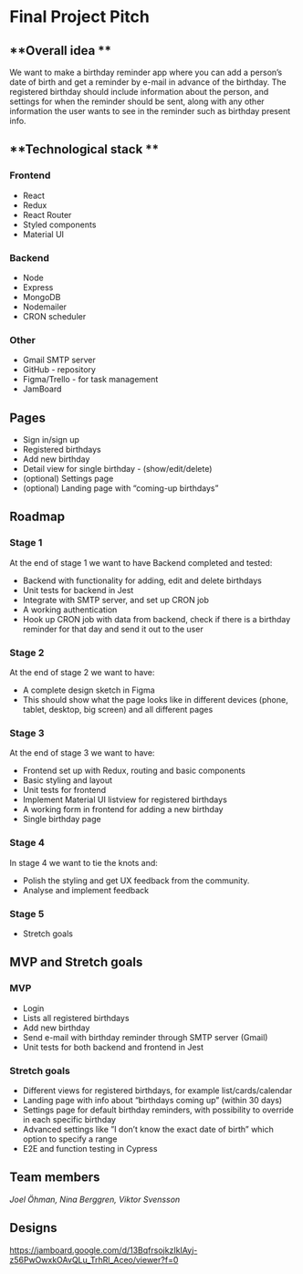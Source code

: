 # Final Project Pitch

## **Overall idea **

We want to make a birthday reminder app where you can add a person’s date of birth and get a reminder by e-mail in advance of the birthday.
The registered birthday should include information about the person, and settings for when the reminder should be sent, along with any other information the user wants to see in the reminder such as birthday present info.

## **Technological stack **

### Frontend

- React
- Redux
- React Router
- Styled components
- Material UI

### Backend

- Node
- Express
- MongoDB
- Nodemailer
- CRON scheduler

### Other

- Gmail SMTP server
- GitHub - repository
- Figma/Trello - for task management
- JamBoard

## Pages

- Sign in/sign up
- Registered birthdays
- Add new birthday
- Detail view for single birthday - (show/edit/delete)
- (optional) Settings page
- (optional) Landing page with “coming-up birthdays”

## Roadmap

### Stage 1

At the end of stage 1 we want to have Backend completed and tested:

- Backend with functionality for adding, edit and delete birthdays
- Unit tests for backend in Jest
- Integrate with SMTP server, and set up CRON job
- A working authentication
- Hook up CRON job with data from backend, check if there is a birthday reminder for that day and send it out to the user

### Stage 2

At the end of stage 2 we want to have:

- A complete design sketch in Figma
- This should show what the page looks like in different devices (phone, tablet, desktop, big screen) and all different pages

### Stage 3

At the end of stage 3 we want to have:

- Frontend set up with Redux, routing and basic components
- Basic styling and layout
- Unit tests for frontend
- Implement Material UI listview for registered birthdays
- A working form in frontend for adding a new birthday
- Single birthday page

### Stage 4

In stage 4 we want to tie the knots and:

- Polish the styling and get UX feedback from the community.
- Analyse and implement feedback

### Stage 5

- Stretch goals

## MVP and Stretch goals

### MVP

- Login
- Lists all registered birthdays
- Add new birthday
- Send e-mail with birthday reminder through SMTP server (Gmail)
- Unit tests for both backend and frontend in Jest

### Stretch goals

- Different views for registered birthdays, for example list/cards/calendar
- Landing page with info about “birthdays coming up” (within 30 days)
- Settings page for default birthday reminders, with possibility to override in each specific birthday
- Advanced settings like ”I don’t know the exact date of birth” which option to specify a range
- E2E and function testing in Cypress

## **Team members**

_Joel Öhman, Nina Berggren, Viktor Svensson_

## Designs

https://jamboard.google.com/d/13BqfrsojkzIkIAyj-z56PwOwxkOAvQLu_TrhRl_Aceo/viewer?f=0
